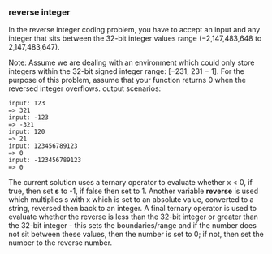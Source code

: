 ### reverse integer
In the reverse integer coding problem, you have to accept an input and any integer that sits between the 32-bit integer values range (−2,147,483,648 to 2,147,483,647). 

Note:
Assume we are dealing with an environment which could only store integers within the 32-bit signed integer range: [−231,  231 − 1]. For the purpose of this problem, assume that your function returns 0 when the reversed integer overflows.
output scenarios: 
```
input: 123
=> 321
input: -123
=> -321
input: 120
=> 21
input: 123456789123
=> 0
input: -123456789123
=> 0
```

The current solution uses a ternary operator to evaluate whether x < 0, if true, then set **s** to -1, if false then set to 1. 
Another variable **reverse** is used which multiplies s with x which is set to an absolute value, converted to a string, reversed then back to an integer. 
A final ternary operator is used to evaluate whether the reverse is less than the 32-bit integer or greater than the 32-bit integer - this sets the boundaries/range and if the number does not sit between these values, then the number is set to 0; if not, then set the number to the reverse number.
